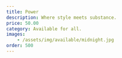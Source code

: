 ```yaml
---
title: Power
description: Where style meets substance.
price: 50.00
category: Available for all.
images: 
    - /assets/img/available/midnight.jpg
order: 500
---
```

